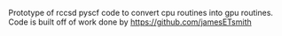 Prototype of rccsd pyscf code to convert cpu routines into gpu routines. Code is built off of work done by https://github.com/jamesETsmith
